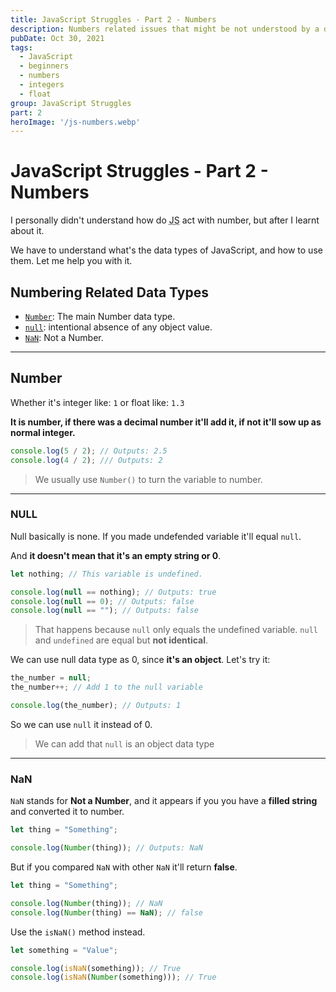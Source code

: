 ```yaml
---
title: JavaScript Struggles - Part 2 - Numbers
description: Numbers related issues that might be not understood by a developer coming from another language
pubDate: Oct 30, 2021
tags:
  - JavaScript
  - beginners
  - numbers
  - integers
  - float
group: JavaScript Struggles
part: 2
heroImage: '/js-numbers.webp'
---
```


# JavaScript Struggles - Part 2 - Numbers

I personally didn't understand how do <abbr title="JavaScript">JS</abbr> act with number, but after I learnt about it.

We have to understand what's the data types of JavaScript, and how to use them. Let me help you with it.

## Numbering Related Data Types

- [`Number`](#number): The main Number data type.
- [`null`](#null): intentional absence of any object value.
- [`NaN`](#nan): Not a Number.

---

## Number

Whether it's integer like: `1`
or float like: `1.3`

**It is number, if there was a decimal number it'll add it, if not it'll sow up as normal integer.**

```js
console.log(5 / 2); // Outputs: 2.5
console.log(4 / 2); /// Outputs: 2
```

> We usually use `Number()` to turn the variable to number.

---

### NULL

Null basically is none. If you made undefended variable it'll equal `null`.

And **it doesn't mean that it's an empty string or 0**.

```js
let nothing; // This variable is undefined.

console.log(null == nothing); // Outputs: true
console.log(null == 0); // Outputs: false
console.log(null == ""); // Outputs: false
```

> That happens because `null` only equals the undefined variable. `null` and `undefined` are equal but **not identical**.

We can use null data type as 0, since **it's an object**.
Let's try it:

```js
the_number = null;
the_number++; // Add 1 to the null variable

console.log(the_number); // Outputs: 1
```

So we can use `null` it instead of 0.

> We can add that `null` is an object data type

---

### NaN

`NaN` stands for **Not a Number**, and it appears if you you have a **filled string** and converted it to number.

```js
let thing = "Something";

console.log(Number(thing)); // Outputs: NaN
```

But if you compared `NaN` with other `NaN` it'll return **false**.

```js
let thing = "Something";

console.log(Number(thing)); // NaN
console.log(Number(thing) == NaN); // false
```

Use the `isNaN()` method instead.

```js
let something = "Value";

console.log(isNaN(something)); // True
console.log(isNaN(Number(something))); // True
```
